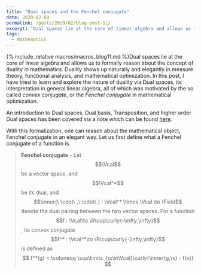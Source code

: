```yaml
---
title: "Dual spaces and the Fenchel conjugate"
date: 2020-02-09
permalink: /posts/2020/02/blog-post-11/
excerpt: "Dual spaces lie at the core of linear algebra and allows us to formally reason about the concept of duality in mathematics. Duality shows up naturally and elegantly in measure theory, functional analysis, and mathematical optimization. In this post, I have tried to learn and explore the nature of duality via Dual spaces, its interpretation in general linear algebra, all of which was motivated by the so called _convex conjugate_, or the _Fenchel conjugate_ in mathematical optimization."
tags:
  - Mathematics
---
```


{% include_relative macros/macros_blog11.md %}Dual spaces lie at the core of linear algebra and allows us to formally reason about the concept of duality in mathematics. Duality shows up naturally and elegantly in measure theory, functional analysis, and mathematical optimization. In this post, I have tried to learn and explore the nature of duality via Dual spaces, its interpretation in general linear algebra, all of which was motivated by the so called _convex conjugate_, or the _Fenchel conjugate_ in mathematical optimization.

An introduction to Dual spaces, Dual basis, Transposition, and higher order Dual spaces has been covered via a note which can be found [here]().

With this formalization, one can reason about the mathematical object, Fenchel conjugate in an elegant way. Let us first define what a Fenchel conjugate of a function is.

> **Fenchel conjugate** - Let $$\Vcal$$ be a vector space, and $$\Vcal^*$$ be its dual, and $$\inner{\ \cdot\ ,\ \cdot\ } : \Vcal^* \times \Vcal \to \Field$$ denote the dual pairing between the two vector spaces. For a function $$f : \Vcal\to \R\cup\curly{-\infty,\infty}$$, its convex conjugate $$f^* : \Vcal^*\to \R\cup\curly{-\infty,\infty}$$ is defined as
> $$
> f^*(g) = \coloneqq \sup\limits_{\x\in\Vcal}\curly{\inner{g,\x} - f(x)}
> $$